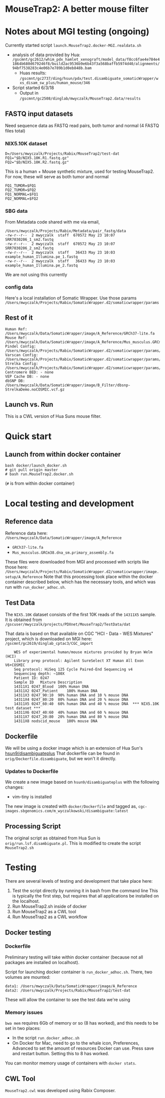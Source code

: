 # MouseTrap2: A better mouse filter

# Notes about MGI testing (ongoing)

Currently started script `launch.MouseTrap2.docker-MGI.realdata.sh`
* analysis of data provided by Hua:
  `/gscmnt/gc2612/whim_pdx_hamlet_xenograft/model_data/f8cc6fae4e784e41864b680d679246f8/build2ac9536b9e6b43f3a568baffb5974d40/alignments/94bf7538283c4e06b7e789b1d0eb848b.bam`
  * Huas results:
  `/gscmnt/gc2737/ding/hsun/pdx/test.disambiguate_somaticWrapper/wxs_disam_sw_plus/human_mouse/346`
* Script started 6/3/18
  * Output in
    `/gscmnt/gc2508/dinglab/mwyczalk/MouseTrap2.data/results`


## FASTQ input datasets

Need sequence data as FASTQ read pairs, both tumor and normal (4 FASTQ files total)

### NIX5.10K dataset
```
D=/Users/mwyczalk/Projects/Rabix/MouseTrap2/test-dat
FQ1="$D/NIX5.10K.R1.fastq.gz"
FQ2="$D/NIX5.10K.R2.fastq.gz"
```

This is a human + Mouse synthetic mixture, used for testing MouseTrap2.
For now, these will serve as both tumor and normal

```
FQ1_TUMOR=$FQ1
FQ2_TUMOR=$FQ2
FQ1_NORMAL=$FQ1
FQ2_NORMAL=$FQ2
```

### SBG data

From Metadata code shared with me via email,
```
/Users/mwyczalk/Projects/Rabix/Metadata/pair_fastq/data
-rw-r--r--  2 mwyczalk  staff  670572 May 23 10:07 SRR7030206_1_sm2.fastq
-rw-r--r--  2 mwyczalk  staff  670572 May 23 10:07 SRR7030206_2_sm2.fastq
-rw-r--r--  2 mwyczalk  staff   36433 May 23 10:03 example_human_Illumina.pe_1.fastq
-rw-r--r--  2 mwyczalk  staff   36433 May 23 10:03 example_human_Illumina.pe_2.fastq
```
We are not using this currently

### config data
Here's a local installation of Somatic Wrapper.  Use those params
`/Users/mwyczalk/Projects/Rabix/SomaticWrapper.d2/somaticwrapper/params`

## Rest of it
```
Human Ref:
/Users/mwyczalk/Data/SomaticWrapper/image/A_Reference/GRCh37-lite.fa
Mouse Ref:
/Users/mwyczalk/Data/SomaticWrapper/image/A_Reference/Mus_musculus.GRCm38.dna_sm.primary_assembly.fa
Pindel Config:
/Users/mwyczalk/Projects/Rabix/SomaticWrapper.d2/somaticwrapper/params/pindel.WES.ini
Varscan Config:
/Users/mwyczalk/Projects/Rabix/SomaticWrapper.d2/somaticwrapper/params/varscan.WES.ini
Strelka Config:
/Users/mwyczalk/Projects/Rabix/SomaticWrapper.d2/somaticwrapper/params/strelka.WES.ini
Centromere BED: - none
VEP Cache DB: - none
dbSNP DB:
/Users/mwyczalk/Data/SomaticWrapper/image/B_Filter/dbsnp-StrelkaDemo.noCOSMIC.vcf.gz
```


## Launch vs. Run


This is a CWL version of Hua Suns mouse filter.

# Quick start

## Launch from within docker container
```
bash docker/launch_docker.sh
# git pull origin master
# bash run.MouseTrap2.docker.sh
```
(`#` is from within docker container)


# Local testing and development

## Reference data

Reference data here: `/Users/mwyczalk/Data/SomaticWrapper/image/A_Reference`
* `GRCh37-lite.fa`
* `Mus_musculus.GRCm38.dna_sm.primary_assembly.fa`

These files were downloaded from MGI and processed with scripts like those here: 
`/Users/mwyczalk/Projects/Rabix/SomaticWrapper.d2/somaticwrapper/image.setup/A_Reference`
Note that this processing took place within the docker container described below, which 
has the necessary tools, and which was run with `run_docker_adhoc.sh`.

## Test Data

The `NIX5.10K` dataset consists of the first 10K reads of the `14311X5` sample.  It is obtained from
`/gscuser/mwyczalk/projects/PDXnet/MouseTrap2/TestData/dat`

That data is based on that available on CGC "HCI - Data - WES Mixtures" project,
which is downloaded on MGI here: `/gscmnt/gc2619/dinglab_cptac3/CGC_import`

```
    WES of experimental human/mouse mixtures provided by Bryan Welm (HCI)
    Library prep protocol: Agilent SureSelect XT Human All Exon V6+COSMIC
    Seq protocol: HiSeq 125 Cycle Paired-End Sequencing v4
    Sequencing depth: ~100X
    Patient ID: 0247
    Sample ID   Mixture Description
    14311X1 0247_Blood  100% Human DNA
    14311X2 0247_Patient    100% Human DNA
    14311X3 0247_90:10  90% human DNA and 10 % mouse DNA
    14311X4 0247_80:20  80% human DNA and 20 % mouse DNA
    14311X5 0247_60:40  60% human DNA and 40 % mouse DNA  *** NIX5.10K test dataset ***
    14311X6 0247_40:60  40% human DNA and 60 % mouse DNA
    14311X7 0247_20:80  20% human DNA and 80 % mouse DNA
    14311X8 nodscid_mouse   100% mouse DNA
```

## Dockerfile

We will be using a docker image which is an extension of Hua Sun's [hsun9/disambiguateplus]
That dockerfile can be found in `orig/Dockerfile.disambiguate`, but we won't it directly.

[hsun9/disambiguateplus]: https://github.com/ding-lab/dockers/blob/master/samtools_bwa_picard_disambiguate/Dockerfile

### Updates to Dockerfile

We create a new image based on `hsun9/disambiguateplus` with the following changes:

* vim-tiny is installed

The new image is created with `docker/Dockerfile` and tagged as, `cgc-images.sbgenomics.com/m_wyczalkowski/disambiguate:latest`

## Processing Script

The original script as obtained from Hua Sun is `orig/run.lsf.disambiguate.pl`.  This is modified to create the 
script `MouseTrap2.sh`

# Testing

There are several levels of testing and development that take place here:

1. Test the script directly by running it in bash from the command line
    This is typically the first step, but requires that all applications be installed on the localhost.
2. Run MouseTrap2.sh inside of docker
3. Run MouseTrap2 as a CWL tool
4. Run MouseTrap2 as a CWL workflow

## Docker testing

### Dockerfile

Preliminary testing will take within docker container (because not all packages are installed on localhost).

Script for launching docker container is `run_docker_adhoc.sh`.  There, two volumes are mounted:
```
data1: /Users/mwyczalk/Data/SomaticWrapper/image/A_Reference
data2: /Users/mwyczalk/Projects/Rabix/MouseTrap2/test-dat
```
These will allow the container to see the test data we're using

### Memory issues

`bwa mem` requires 6Gb of memory or so (8 has worked), and this needs to be set in two places:
* In the script `run_docker_adhoc.sh`
* On Docker for Mac, need to go to the whale icon, Preferences, Advanced to set the amount of resources Docker can use. Press save and restart button.  Setting this to 8 has worked.

You can monitor memory usage of containers with `docker stats`.

## CWL Tool

`MouseTrap2.cwl` was developed using Rabix Composer.
